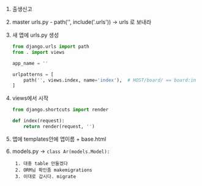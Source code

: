 1. 출생신고
2. master urls.py - path('', include('.urls')) -> urls 로 보내라

3. 새 앱에 urls.py 생성

   ```py
   from django.urls import path
   from . import views
   
   app_name = ''
   
   urlpatterns = [
       path('', views.index, name='index'),  # HOST/board/ == board:index
   ]
   ```

   

4. views에서 시작

   ```py
   from django.shortcuts import render
   
   def index(request):
       return render(request, '')
   ```

   

5. 앱에 templates안에 앱이름 + base.html

6. models.py -> `class Ar(models.Model):`



		1. 대충 table 만들겠다
  		2. ORM님 확인좀 makemigrations
  		3. 이대로 갑시다. migrate
